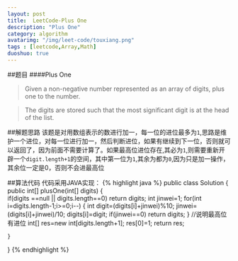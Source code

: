 ```yaml
---
layout: post
title:  LeetCode-Plus One
description: "Plus One"
category: algorithm
avatarimg: "/img/leet-code/touxiang.png"
tags : [leetcode,Array,Math]
duoshuo: true
---
```

##题目
####Plus One
>Given a non-negative number represented as an array of digits, plus one to the number.

>The digits are stored such that the most significant digit is at the head of the list.

<!-- more -->
	
##解题思路
该题是对用数组表示的数进行加一，每一位的进位最多为`1`,思路是维护一个进位，对每一位进行加一，然后判断进位，如果有继续到下一位，否则就可以返回了，因为前面不需要计算了。如果最高位进位存在,其必为`1`,则需要重新开辟一个`digit.length+1`的空间，其中第一位为`1`,其余为都为`0`,因为只是加一操作，其余位一定是0，否则不会进最高位

##算法代码
代码采用JAVA实现：
{% highlight java %}
public class Solution {
    public int[] plusOne(int[] digits) {  
        if(digits ==null || digits.length==0)
        	return digits;
        int jinwei=1;
        for(int i=digits.length-1;i>=0;i--)
        {
        	int digit=(digits[i]+jinwei)%10;
        	jinwei=(digits[i]+jinwei)/10;
        	digits[i]=digit;
        	if(jinwei==0)
        		return digits;
        }
        //说明最高位有进位
    	int[] res=new int[digits.length+1];
    	res[0]=1;
    	return res;

    }
}
{% endhighlight %}

